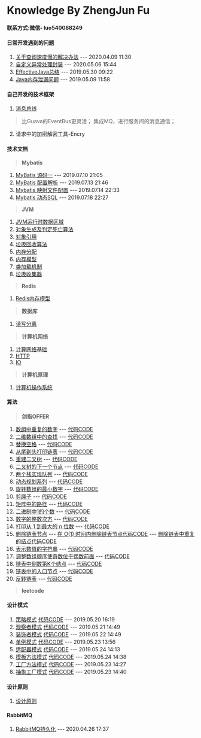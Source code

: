 Knowledge By ZhengJun Fu 
======
**联系方式:微信- luo540088249**

#### 日常开发遇到的问题
1. [关于查询速度慢的解决办法](https://github.com/LuoJhno/knowledge/blob/master/doc/mysql/%E6%9F%A5%E8%AF%A2%E7%BC%93%E6%85%A2%E8%A7%A3%E5%86%B3%E5%8A%9E%E6%B3%95.md) --- 2020.04.09 11:30
2. [自定义异常处理封装](https://github.com/LuoJhno/knowledge/tree/master/code/src/java_exception_wrapper) --- 2020.05.06 15:44
3. [EffectiveJava总结](https://github.com/LuoJhno/knowledge/blob/master/doc/effectiveJava/EffectiveJava%E6%80%BB%E7%BB%93.md) ---  2019.05.30 09:22
4. [Java内存泄漏问题](https://github.com/LuoJhno/knowledge/blob/master/doc/java/Java%E5%86%85%E5%AD%98%E6%B3%84%E6%BC%8F.md) --- 2019.05.09 11:58
   

#### 自己开发的技术框架
1. [消息总线](https://github.com/LuoJhno/messageBus)   
  > 比Guava的EventBus更灵活；
    集成MQ，进行服务间的消息通信；
2. 请求中的加密解密工具-Encry


#### 技术文档
> **Mybatis**
1. [MyBatis 源码一](https://github.com/LuoJhno/knowledge/blob/master/doc/mybatis/Mybatis%20%E6%BA%90%E7%A0%81%E4%B8%80%E7%AE%80%E4%BB%8B.md)  --- 2019.07.10 21:05
2. [MyBatis 配置解析](https://github.com/LuoJhno/knowledge/blob/master/doc/mybatis/Mybatis%2update%E6%BA%90%E7%A0%81%E4%BA%8C%E4%B9%8B%E9%85%8D%E7%BD%AE%E8%A7%A3%E6%9E%90.md)  --- 2019.07.13 21:46
3. [Mybatis 映射文件配置](https://github.com/LuoJhno/knowledge/blob/master/doc/mybatis/Mybatis%20%E6%98%A0%E5%B0%84%E6%96%87%E4%BB%B6%E9%85%8D%E7%BD%AE.md)  --- 2019.07.14 22:33
4. [Mybatis 动态SQL](https://github.com/LuoJhno/knowledge/blob/master/doc/mybatis/Mybatis%20%E5%8A%A8%E6%80%81SQL.md)   --- 2019.07.18 22:27
> **JVM**  
1. [JVM运行时数据区域](https://github.com/LuoJhno/knowledge/blob/master/doc/jvm/JVM%E8%BF%90%E8%A1%8C%E6%97%B6%E6%95%B0%E6%8D%AE%E5%8C%BA%E5%9F%9F.md)
1. [对象生成及判定死亡算法](https://github.com/LuoJhno/knowledge/blob/master/doc/jvm/JVM%E5%AF%B9%E8%B1%A1%E7%94%9F%E6%88%90%E5%8F%8A%E5%88%A4%E5%AE%9A%E6%AD%BB%E4%BA%A1%E7%AE%97%E6%B3%95.md)
1. [对象引用](https://github.com/LuoJhno/knowledge/blob/master/doc/jvm/JVM%E5%AF%B9%E8%B1%A1%E5%BC%95%E7%94%A8.md)
1. [垃圾回收算法](https://github.com/LuoJhno/knowledge/blob/master/doc/jvm/JVM%E5%9E%83%E5%9C%BE%E5%9B%9E%E6%94%B6%E7%AE%97%E6%B3%95.md)
1. [内存分配](https://github.com/LuoJhno/knowledge/blob/master/doc/jvm/JVM%E5%86%85%E5%AD%98%E5%88%86%E9%85%8D.md)
2. [内存模型](https://github.com/LuoJhno/knowledge/blob/master/doc/jvm/JVM内存模型.md)
3. [类加载机制](https://github.com/LuoJhno/knowledge/blob/master/doc/jvm/JVM类加载机制.md)
4. [垃圾收集器](https://github.com/LuoJhno/knowledge/blob/master/doc/jvm/JVM垃圾收集器.md)

> **Redis**
1. [Redis内存模型](https://github.com/LuoJhno/knowledge/blob/master/doc/redis/Redis%E5%86%85%E5%AD%98%E6%A8%A1%E5%9E%8B.md)

> **数据库**
1. [读写分离](https://github.com/LuoJhno/knowledge/blob/master/doc/mysql/读写分离.md)
  
> **计算机网络**
1. [计算网络基础](https://github.com/LuoJhno/knowledge/blob/master/doc/computerNetwork/%E8%AE%A1%E7%AE%97%E6%9C%BA%E7%BD%91%E7%BB%9C%E5%9F%BA%E7%A1%80.md)
2. [HTTP](https://github.com/LuoJhno/knowledge/blob/master/doc/computerNetwork/HTTP.md)
3. [IO](https://github.com/LuoJhno/knowledge/blob/master/doc/computerNetwork/IO.md)
> **计算机原理**
1. [计算机操作系统](https://github.com/LuoJhno/knowledge/blob/master/doc/operatingSystem/%E8%AE%A1%E7%AE%97%E6%9C%BA%E6%93%8D%E4%BD%9C%E7%B3%BB%E7%BB%9F.md)


#### 算法
> **剑指OFFER**
  1. [数组中重复的数字](https://github.com/LuoJhno/knowledge/blob/master/doc/algorithm/%E6%95%B0%E7%BB%84%E4%B8%AD%E9%87%8D%E5%A4%8D%E7%9A%84%E6%95%B0%E5%AD%97.md) --- [代码CODE](https://github.com/LuoJhno/knowledge/blob/master/code/src/algorithm/offer/Algorithm3.java)
  2. [二维数组中的查找](https://github.com/LuoJhno/knowledge/blob/master/doc/algorithm/%E4%BA%8C%E7%BB%B4%E6%95%B0%E7%BB%84%E4%B8%AD%E7%9A%84%E6%9F%A5%E6%89%BE.md) --- [代码CODE](https://github.com/LuoJhno/knowledge/blob/master/code/src/algorithm/offer/Algorithm4.java)
  3. [替换空格](https://github.com/LuoJhno/knowledge/blob/master/doc/algorithm/%E6%9B%BF%E6%8D%A2%E7%A9%BA%E6%A0%BC.md) --- [代码CODE](https://github.com/LuoJhno/knowledge/blob/master/code/src/algorithm/offer/Algorithm5.java)
  4. [从尾到头打印链表](https://github.com/LuoJhno/knowledge/blob/master/doc/algorithm/%E4%BB%8E%E5%B0%BE%E5%88%B0%E5%A4%B4%E6%89%93%E5%8D%B0%E9%93%BE%E8%A1%A8.md) --- [代码CODE](https://github.com/LuoJhno/knowledge/blob/master/code/src/algorithm/offer/Algorithm6.java)
  5. [重建二叉树](https://github.com/LuoJhno/knowledge/blob/master/doc/algorithm/%E9%87%8D%E5%BB%BA%E4%BA%8C%E5%8F%89%E6%A0%91.md) --- [代码CODE](https://github.com/LuoJhno/knowledge/blob/master/code/src/algorithm/offer/Algorithm7.java)
  6. [二叉树的下一个节点](https://github.com/LuoJhno/knowledge/blob/master/doc/algorithm/%E4%BA%8C%E5%8F%89%E6%A0%91%E7%9A%84%E4%B8%8B%E4%B8%80%E4%B8%AA%E8%8A%82%E7%82%B9.md) --- [代码CODE](https://github.com/LuoJhno/knowledge/blob/master/code/src/algorithm/offer/Algorithm8.java)
  7. [两个栈实现队列](https://github.com/LuoJhno/knowledge/blob/master/doc/algorithm/%E4%B8%A4%E4%B8%AA%E6%A0%88%E5%AE%9E%E7%8E%B0%E9%98%9F%E5%88%97.md) --- [代码CODE](https://github.com/LuoJhno/knowledge/blob/master/code/src/algorithm/offer/Algorithm9.java)
  8. [动态规划系列](https://github.com/LuoJhno/knowledge/blob/master/doc/algorithm/%E5%8A%A8%E6%80%81%E8%A7%84%E5%88%92%E7%B3%BB%E5%88%97.md) --- [代码CODE](https://github.com/LuoJhno/knowledge/blob/master/code/src/algorithm/offer/Algorithm10_1.java)
  9. [旋转数组的最小数字](https://github.com/LuoJhno/knowledge/blob/master/doc/algorithm/%E6%97%8B%E8%BD%AC%E6%95%B0%E7%BB%84%E7%9A%84%E6%9C%80%E5%B0%8F%E6%95%B0%E5%AD%97.md) --- [代码CODE](https://github.com/LuoJhno/knowledge/blob/master/code/src/algorithm/offer/Algorithm11.java)
  10. [剪绳子](https://github.com/LuoJhno/knowledge/blob/master/doc/algorithm/%E5%89%AA%E7%BB%B3%E5%AD%90.md) --- [代码CODE](https://github.com/LuoJhno/knowledge/blob/master/code/src/algorithm/offer/Algorithm14.java)
  11. [矩阵中的路径](https://github.com/LuoJhno/knowledge/blob/master/doc/algorithm/%E7%9F%A9%E9%98%B5%E4%B8%AD%E7%9A%84%E8%B7%AF%E5%BE%84.md) --- [代码CODE](https://github.com/LuoJhno/knowledge/blob/master/code/src/algorithm/offer/Algorithm12.java)
  12. [二进制中1的个数](https://github.com/LuoJhno/knowledge/blob/master/doc/algorithm/%E4%BA%8C%E8%BF%9B%E5%88%B6%E4%B8%AD1%E7%9A%84%E4%B8%AA%E6%95%B0.md) --- [代码CODE](https://github.com/LuoJhno/knowledge/blob/master/code/src/algorithm/offer/Algorithm15.java)
  13. [数字的整数次方](https://github.com/LuoJhno/knowledge/blob/master/doc/algorithm/%E6%95%B0%E5%AD%97%E7%9A%84%E6%95%B4%E6%95%B0%E6%AC%A1%E6%96%B9.md) --- [代码CODE](https://github.com/LuoJhno/knowledge/blob/master/code/src/algorithm/offer/Algorithm16.java)
  14. [打印从 1 到最大的 n 位数](https://github.com/LuoJhno/knowledge/blob/master/doc/algorithm/%E6%89%93%E5%8D%B0%E4%BB%8E%201%20%E5%88%B0%E6%9C%80%E5%A4%A7%E7%9A%84%20n%20%E4%BD%8D%E6%95%B0.md) --- [代码CODE](https://github.com/LuoJhno/knowledge/blob/master/code/src/algorithm/offer/Algorithm17.java)
  15. [删除链表节点](https://github.com/LuoJhno/knowledge/blob/master/doc/algorithm/%E5%9C%A8%20O(1)%20%E6%97%B6%E9%97%B4%E5%86%85%E5%88%A0%E9%99%A4%E9%93%BE%E8%A1%A8%E8%8A%82%E7%82%B9.md) --- [在 O(1) 时间内删除链表节点代码CODE](https://github.com/LuoJhno/knowledge/blob/master/code/src/algorithm/offer/Algorithm18.java) --- [删除链表中重复的结点代码CODE](https://github.com/LuoJhno/knowledge/blob/master/code/src/algorithm/offer/Algorithm18_2.java)
  16. [表示数值的字符串](https://github.com/LuoJhno/knowledge/blob/master/doc/algorithm/表示数值的字符串.md) --- [代码CODE](https://github.com/LuoJhno/knowledge/blob/master/code/src/algorithm/offer/Algorithm20.java)
  17. [调整数组顺序使奇数位于偶数前面](https://github.com/LuoJhno/knowledge/blob/master/doc/algorithm/调整数组顺序使奇数位于偶数前面.md) --- [代码CODE](https://github.com/LuoJhno/knowledge/blob/master/code/src/algorithm/offer/Algorithm21.java)
  18. [链表中倒数第K个结点](https://github.com/LuoJhno/knowledge/blob/master/doc/algorithm/链表中倒数第K个结点.md) --- [代码CODE](https://github.com/LuoJhno/knowledge/blob/master/code/src/algorithm/offer/Algorithm22.java)
  18. [链表中的入口节点](https://github.com/LuoJhno/knowledge/blob/master/doc/algorithm/链表中的入口节点.md) --- [代码CODE](https://github.com/LuoJhno/knowledge/blob/master/code/src/algorithm/offer/Algorithm23.java)
  19.  [反转链表](https://github.com/LuoJhno/knowledge/blob/master/doc/algorithm/反转链表.md) --- [代码CODE](https://github.com/LuoJhno/knowledge/blob/master/code/src/algorithm/offer/Algorithm24.java)


> **leetcode**

#### 设计模式
1. [策略模式](https://github.com/LuoJhno/knowledge/blob/master/doc/designPatterns/%E7%AD%96%E7%95%A5%E6%A8%A1%E5%BC%8F.md)   [代码CODE](https://github.com/LuoJhno/knowledge/tree/master/code/src/designPatterns/strategy) --- 2019.05.20 16:19
2. [观察者模式](https://github.com/LuoJhno/knowledge/blob/master/doc/designPatterns/%E8%A7%82%E5%AF%9F%E8%80%85%E6%A8%A1%E5%BC%8F.md)   [代码CODE](https://github.com/LuoJhno/knowledge/tree/master/code/src/designPatterns/observer)  --- 2019.05.21 14:49
3. [装饰者模式](https://github.com/LuoJhno/knowledge/blob/master/doc/designPatterns/%E8%A3%85%E9%A5%B0%E8%80%85%E6%A8%A1%E5%BC%8F.md)   [代码CODE](https://github.com/LuoJhno/knowledge/tree/master/code/src/designPatterns/decorator)  --- 2019.05.22 14:49
4. [单例模式](https://github.com/LuoJhno/knowledge/blob/master/doc/designPatterns/%E5%8D%95%E4%BE%8B%E6%A8%A1%E5%BC%8F.md)   [代码CODE](https://github.com/LuoJhno/knowledge/tree/master/code/src/designPatterns/singleton)  --- 2019.05.23 13:56
5. [适配器模式](https://github.com/LuoJhno/knowledge/blob/master/doc/designPatterns/%E9%80%82%E9%85%8D%E5%99%A8%E6%A8%A1%E5%BC%8F.md)   [代码CODE](https://github.com/LuoJhno/knowledge/tree/master/code/src/designPatterns/adapter)  --- 2019.05.24 14:13
6. [模板方法模式](https://github.com/LuoJhno/knowledge/blob/master/doc/designPatterns/%E6%A8%A1%E6%9D%BF%E6%96%B9%E6%B3%95%E6%A8%A1%E5%BC%8F.md)   [代码CODE](https://github.com/LuoJhno/knowledge/tree/master/code/src/designPatterns/template)  --- 2019.05.24 14:38
7. [工厂方法模式](https://github.com/LuoJhno/knowledge/blob/master/doc/designPatterns/工厂方法模式.md)   [代码CODE](https://github.com/LuoJhno/knowledge/tree/master/code/src/designPatterns/factory)  ---  2019.05.23 14:27
8. [抽象工厂模式](https://github.com/LuoJhno/knowledge/blob/master/doc/designPatterns/抽象工厂模式模式.md)   [代码CODE](https://github.com/LuoJhno/knowledge/tree/master/code/src/designPatterns/abstractFactory)  ---  2019.05.23 14:40


#### 设计原则
1. [设计原则](https://github.com/LuoJhno/knowledge/blob/master/doc/design/设计原则.md)


#### RabbitMQ
1. [RabbitMQ持久化](https://github.com/LuoJhno/knowledge/blob/master/doc/rabbitMQ/RabbitMQ%E6%8C%81%E4%B9%85%E5%8C%96.md) --- 2020.04.26 17:37